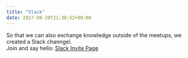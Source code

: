 ```yaml
---
title: "Slack"
date: 2017-08-20T21:38:52+08:00
---
```


So that we can also exchange knowledge outside of the meetups, we created a Slack channgel.  
Join and say hello:  [Slack Invite Page](https://join.slack.com/t/dotnetdevsaustria/shared_invite/enQtMjcyNTA1NjMxNjg2LWNhYmQ2NDM4MGFjNDA4MWFmZTE1MDRkNTViMWIzYzgyMGI1MjQ1ZTZlNjZmMTExZjFmMjNkODZjODZhOGFmZjU)